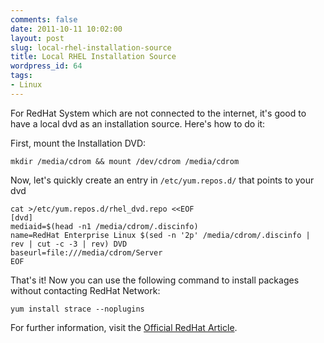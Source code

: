 ```yaml
---
comments: false
date: 2011-10-11 10:02:00
layout: post
slug: local-rhel-installation-source
title: Local RHEL Installation Source
wordpress_id: 64
tags:
- Linux
---
```


For RedHat System which are not connected to the internet, it's good to have a local dvd as an installation source. Here's how to do it:

First, mount the Installation DVD:

    
    mkdir /media/cdrom && mount /dev/cdrom /media/cdrom


Now, let's quickly create an entry in `/etc/yum.repos.d/` that points to your dvd

    
    cat >/etc/yum.repos.d/rhel_dvd.repo <<EOF
    [dvd]
    mediaid=$(head -n1 /media/cdrom/.discinfo)
    name=RedHat Enterprise Linux $(sed -n '2p' /media/cdrom/.discinfo | rev | cut -c -3 | rev) DVD
    baseurl=file:///media/cdrom/Server
    EOF


That's it! Now you can use the following command to install packages without contacting RedHat Network:

    
    yum install strace --noplugins


For further information, visit the [Official RedHat Article](https://access.redhat.com/kb/docs/DOC-9744).
